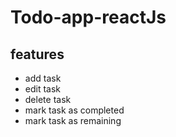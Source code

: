 # Todo-app-reactJs

## features
 - add task
  - edit task
  - delete task
  - mark task as completed
  - mark task as remaining 
